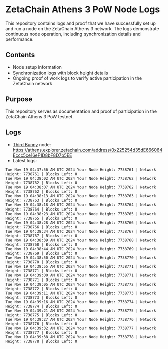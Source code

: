 # ZetaChain Athens 3 PoW Node Logs
This repository contains logs and proof that we have successfully set up and run a node on the ZetaChain Athens 3 network. The logs demonstrate continuous node operation, including synchronization details and performance.

## Contents
- Node setup information
- Synchronization logs with block height details
- Ongoing proof of work logs to verify active participation in the ZetaChain network

## Purpose
This repository serves as documentation and proof of participation in the ZetaChain Athens 3 PoW testnet.

## Logs

- [Third Bunny](https://thirdbunny.xyz/) node: https://athens.explorer.zetachain.com/address/0x225254d35dE666064Eccc5ce16eF1D8bF8D7b5EE
- Latest logs:
```
Tue Nov 19 04:37:56 AM UTC 2024 Your Node Height: 7738761 | Network Height: 7738761 | Blocks Left: 0
Tue Nov 19 04:38:02 AM UTC 2024 Your Node Height: 7738762 | Network Height: 7738762 | Blocks Left: 0
Tue Nov 19 04:38:07 AM UTC 2024 Your Node Height: 7738762 | Network Height: 7738762 | Blocks Left: 0
Tue Nov 19 04:38:13 AM UTC 2024 Your Node Height: 7738763 | Network Height: 7738763 | Blocks Left: 0
Tue Nov 19 04:38:18 AM UTC 2024 Your Node Height: 7738764 | Network Height: 7738764 | Blocks Left: 0
Tue Nov 19 04:38:23 AM UTC 2024 Your Node Height: 7738765 | Network Height: 7738765 | Blocks Left: 0
Tue Nov 19 04:38:28 AM UTC 2024 Your Node Height: 7738766 | Network Height: 7738766 | Blocks Left: 0
Tue Nov 19 04:38:34 AM UTC 2024 Your Node Height: 7738767 | Network Height: 7738767 | Blocks Left: 0
Tue Nov 19 04:38:39 AM UTC 2024 Your Node Height: 7738768 | Network Height: 7738768 | Blocks Left: 0
Tue Nov 19 04:38:44 AM UTC 2024 Your Node Height: 7738769 | Network Height: 7738769 | Blocks Left: 0
Tue Nov 19 04:38:50 AM UTC 2024 Your Node Height: 7738770 | Network Height: 7738770 | Blocks Left: 0
Tue Nov 19 04:38:55 AM UTC 2024 Your Node Height: 7738771 | Network Height: 7738771 | Blocks Left: 0
Tue Nov 19 04:39:00 AM UTC 2024 Your Node Height: 7738771 | Network Height: 7738771 | Blocks Left: 0
Tue Nov 19 04:39:05 AM UTC 2024 Your Node Height: 7738772 | Network Height: 7738772 | Blocks Left: 0
Tue Nov 19 04:39:11 AM UTC 2024 Your Node Height: 7738773 | Network Height: 7738773 | Blocks Left: 0
Tue Nov 19 04:39:16 AM UTC 2024 Your Node Height: 7738774 | Network Height: 7738774 | Blocks Left: 0
Tue Nov 19 04:39:21 AM UTC 2024 Your Node Height: 7738775 | Network Height: 7738775 | Blocks Left: 0
Tue Nov 19 04:39:27 AM UTC 2024 Your Node Height: 7738776 | Network Height: 7738776 | Blocks Left: 0
Tue Nov 19 04:39:32 AM UTC 2024 Your Node Height: 7738777 | Network Height: 7738777 | Blocks Left: 0
Tue Nov 19 04:39:38 AM UTC 2024 Your Node Height: 7738778 | Network Height: 7738778 | Blocks Left: 0
```
